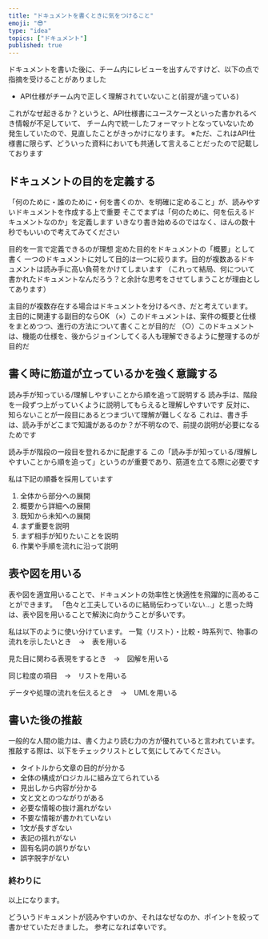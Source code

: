 ```yaml
---
title: "ドキュメントを書くときに気をつけること"
emoji: "😎"
type: "idea"
topics: ["ドキュメント"]
published: true
---
```


ドキュメントを書いた後に、チーム内にレビューを出すんですけど、以下の点で指摘を受けることがありました
- API仕様がチーム内で正しく理解されていないこと(前提が違っている)

これがなぜ起きるか？というと、API仕様書にユースケースといった書かれるべき情報が不足していて、
チーム内で統一したフォーマットとなっていないため発生していたので、見直したことがきっかけになります。
※ただ、これはAPI仕様書に限らず、どういった資料においても共通して言えることだったので記載しております

## ドキュメントの目的を定義する
「何のために・誰のために・何を書くのか、を明確に定めること」が、読みやすいドキュメントを作成する上で重要
そこでまずは「何のために、何を伝えるドキュメントなのか」を定義します
いきなり書き始めるのではなく、ほんの数十秒でもいいので考えてみてください

目的を一言で定義できるのが理想
定めた目的をドキュメントの「概要」として書く
一つのドキュメントに対して目的は一つに絞ります。目的が複数あるドキュメントは読み手に高い負荷をかけてしまいます
（これって結局、何について書かれたドキュメントなんだろう？と余計な思考をさせてしまうことが理由としてあります）

主目的が複数存在する場合はドキュメントを分けるべき、だと考えています。
主目的に関連する副目的ならOK
（×）このドキュメントは、案件の概要と仕様をまとめつつ、進行の方法について書くことが目的だ
（○）このドキュメントは、機能の仕様を、後からジョインしてくる人も理解できるように整理するのが目的だ

## 書く時に筋道が立っているかを強く意識する
読み手が知っている/理解しやすいことから順を追って説明する
読み手は、階段を一段ずつ上がっていくように説明してもらえると理解しやすいです
反対に、知らないことが一段目にあるとつまづいて理解が難しくなる
これは、書き手は、読み手がどこまで知識があるのか？が不明なので、前提の説明が必要になるためです

読み手が階段の一段目を登れるかに配慮する
この「読み手が知っている/理解しやすいことから順を追って」というのが重要であり、筋道を立てる際に必要です

私は下記の順番を採用しています
1. 全体から部分への展開
2. 概要から詳細への展開
3. 既知から未知への展開
4. まず重要を説明
5. まず相手が知りたいことを説明
6. 作業や手順を流れに沿って説明

## 表や図を用いる
表や図を適宜用いることで、ドキュメントの効率性と快適性を飛躍的に高めることができます。
「色々と工夫しているのに結局伝わっていない…」と思った時は、表や図を用いることで解決に向かうことが多いです。

私は以下のように使い分けています。
一覧（リスト）・比較・時系列で、物事の流れを示したいとき　→　表を用いる

見た目に関わる表現をするとき　→　図解を用いる

同じ粒度の項目　→　リストを用いる

データや処理の流れを伝えるとき　→　UMLを用いる


## 書いた後の推敲
一般的な人間の能力は、書く力より読む力の方が優れていると言われています。
推敲する際は、以下をチェックリストとして気にしてみてください。

- タイトルから文章の目的が分かる
- 全体の構成がロジカルに組み立てられている
- 見出しから内容が分かる
- 文と文とのつながりがある
- 必要な情報の抜け漏れがない
- 不要な情報が書かれていない
- 1文が長すぎない
- 表記の揺れがない
- 固有名詞の誤りがない
- 誤字脱字がない

### 終わりに
以上になります。

どういうドキュメントが読みやすいのか、それはなぜなのか、ポイントを絞って書かせていただきました。
参考になれば幸いです。
